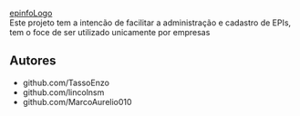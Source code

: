 [epinfoLogo](https://github.com/user-attachments/assets/f87aa3ab-a03b-48df-a178-830cdbbfe0b8)<br/>
Este projeto tem a intencão de facilitar a administração e cadastro de EPIs, tem o foce de ser utilizado unicamente por empresas<br/>
 
## Autores<br/>
- github.com/TassoEnzo<br/>
- github.com/lincolnsm<br/>
- github.com/MarcoAurelio010<br/>
 
